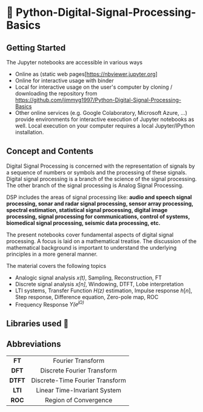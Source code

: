 # 📶 Python-Digital-Signal-Processing-Basics

## Getting Started
The Jupyter notebooks are accessible in various ways

* Online as (static web pages[https://nbviewer.jupyter.org]
* Online for interactive usage with binder
* Local for interactive usage on the user's computer by cloning / downloading the repository from https://github.com/jimmyg1997/Python-Digital-Signal-Processing-Basics
* Other online services (e.g. Google Colaboratory, Microsoft Azure, ...) provide environments for interactive execution of Jupyter notebooks as well. Local execution on your computer requires a local Jupyter/IPython installation. 


## Concept and Contents
Digital Signal Processing is concerned with the representation of signals by a sequence of numbers or symbols and the processing of these signals. Digital signal processing is a branch of the science of the signal processing. The other branch of the signal processing is Analog Signal Processing.

DSP includes the areas of signal processing like: **audio and speech signal processing, sonar and radar signal processing, sensor array processing, spectral estimation, statistical signal processing, digital image processing, signal processing for communications, control of systems, biomedical signal processing, seismic data processing, etc.**

The present notebooks cover fundamental aspects of digital signal processing. A focus is laid on a mathematical treatise. The discussion of the mathematical background is important to understand the underlying principles in a more general manner.


The material covers the following topics

* Analogic signal analysis *x(t)*, Sampling, Reconstruction, FT
* Discrete signal analysis *x[n]*, Windowing, DTFT, Lobe interpretation
* LTI systems, Transfer Function *H(z)* estimation,  Impulse response $h[n]$, Step response, Difference equation, Zero-pole map, ROC
* Frequency Response *Y(e<sup>jΩ</sub>)*



## Libraries used 🚧

## Abbreviations

| | |
|:-:|:-:|
|**FT**|Fourier Transform|
|**DFT**|Discrete Fourier Transform|
|**DTFT**|Discrete-Time Fourier Transform|
|**LTI**|Linear Time-Invariant System|
|**ROC**| Region of Convergence|

